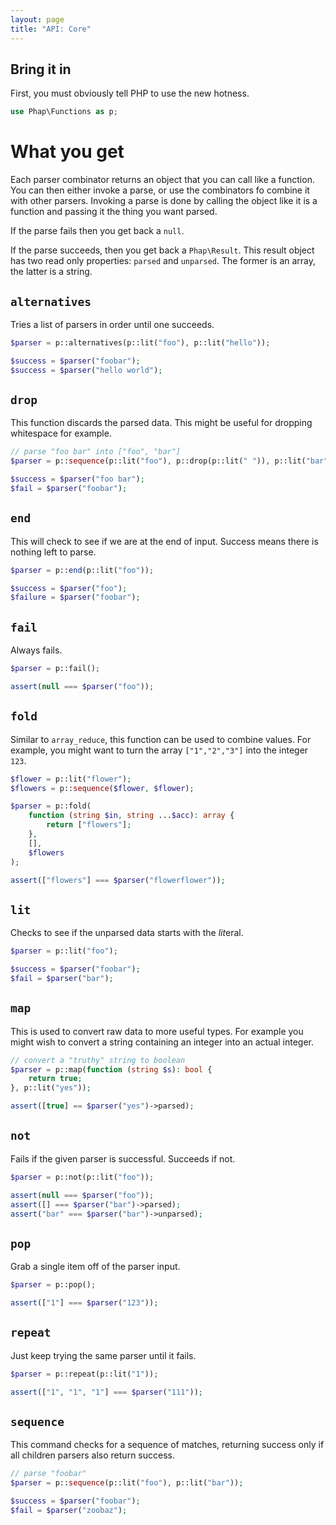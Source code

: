 ```yaml
---
layout: page
title: "API: Core"
---
```


## Bring it in

First, you must obviously tell PHP to use the new hotness.

```php
use Phap\Functions as p;
```

# What you get

Each parser combinator returns an object that you can call like a function. You can then either invoke a parse, or use the combinators fo combine it with other parsers. Invoking a parse is done by calling the object like it is a function and passing it the thing you want parsed.

If the parse fails then you get back a `null`.

If the parse succeeds, then you get back a `Phap\Result`. This result object has two read only properties: `parsed` and `unparsed`. The former is an array, the latter is a string.

## `alternatives`

Tries a list of parsers in order until one succeeds.

```php
$parser = p::alternatives(p::lit("foo"), p::lit("hello"));

$success = $parser("foobar");
$success = $parser("hello world");
```

## `drop`

This function discards the parsed data. This might be useful for dropping whitespace for example.

```php
// parse "foo bar" into ["foo", "bar"]
$parser = p::sequence(p::lit("foo"), p::drop(p::lit(" ")), p::lit("bar"));

$success = $parser("foo bar");
$fail = $parser("foobar");
```

## `end`

This will check to see if we are at the end of input. Success means there is nothing left to parse.

```php
$parser = p::end(p::lit("foo"));

$success = $parser("foo");
$failure = $parser("foobar");
```

## `fail`

Always fails.

```php
$parser = p::fail();

assert(null === $parser("foo"));
```

## `fold`

Similar to `array_reduce`, this function can be used to combine values. For example, you might want to turn the array `["1","2","3"]` into the integer `123`.

```php
$flower = p::lit("flower");
$flowers = p::sequence($flower, $flower);

$parser = p::fold(
    function (string $in, string ...$acc): array {
        return ["flowers"];
    },
    [],
    $flowers
);

assert(["flowers"] === $parser("flowerflower"));
```

## `lit`

Checks to see if the unparsed data starts with the *lit*eral.

```php
$parser = p::lit("foo");

$success = $parser("foobar");
$fail = $parser("bar");
```

## `map`

This is used to convert raw data to more useful types. For example you might wish to convert a string containing an integer into an actual integer.

```php
// convert a "truthy" string to boolean
$parser = p::map(function (string $s): bool {
    return true;
}, p::lit("yes"));

assert([true] == $parser("yes")->parsed);
```

## `not`

Fails if the given parser is successful. Succeeds if not.

```php
$parser = p::not(p::lit("foo"));

assert(null === $parser("foo"));
assert([] === $parser("bar")->parsed);
assert("bar" === $parser("bar")->unparsed);
```

## `pop`

Grab a single item off of the parser input.

```php
$parser = p::pop();

assert(["1"] === $parser("123"));
```

## `repeat`

Just keep trying the same parser until it fails.

```php
$parser = p::repeat(p::lit("1"));

assert(["1", "1", "1"] === $parser("111"));
```

## `sequence`

This command checks for a sequence of matches, returning success only if all children parsers also return success.

```php
// parse "foobar"
$parser = p::sequence(p::lit("foo"), p::lit("bar"));

$success = $parser("foobar");
$fail = $parser("zoobaz");
```
